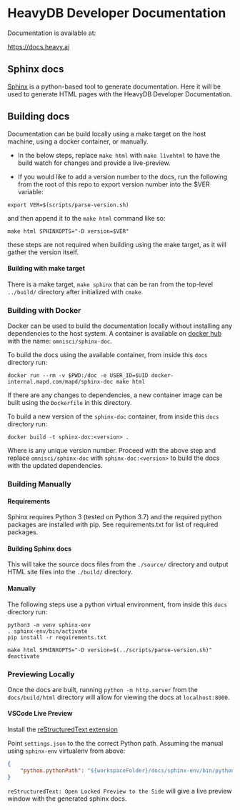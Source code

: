 # HeavyDB Developer Documentation

Documentation is available at:

https://docs.heavy.ai

## Sphinx docs

[Sphinx](http://www.sphinx-doc.org) is a python-based tool to generate documentation. Here it will be used to generate HTML pages with the HeavyDB Developer Documentation.

## Building docs

Documentation can be build locally using a make target on the host machine, using a docker container, or manually.

* In the below steps, replace `make html` with `make livehtml` to have the build watch for changes and provide a live-preview.

* If you would like to add a version number to the docs, run the following from the root of this repo to export version number into the $VER variable:
```
export VER=$(scripts/parse-version.sh)
```
and then append it to the `make html` command like so:
```
make html SPHINXOPTS="-D version=$VER"
```
these steps are not required when building using the make target, as it will gather the version itself.

#### Building with make target

There is a make target, `make sphinx` that can be ran from the top-level `../build/` directory after initialized with `cmake`.

### Building with Docker

Docker can be used to build the documentation locally without installing any dependencies to the host system. A container is available on [docker hub](https://hub.docker.com/r/omnisci/sphinx-doc) with the name: `omnisci/sphinx-doc`. 

To build the docs using the available container, from inside this `docs` directory run:

```
docker run --rm -v $PWD:/doc -e USER_ID=$UID docker-internal.mapd.com/mapd/sphinx-doc make html
```

If there are any changes to dependencies, a new container image can be built using the `Dockerfile` in this directory.

To build a new version of the `sphinx-doc` container, from inside this `docs` directory run:


```
docker build -t sphinx-doc:<version> .
```

Where <version> is any unique version number. Proceed with the above step and replace `omnisci/sphinx-doc` with `sphinx-doc:<version>` to build the docs with the updated dependencies.


### Building Manually

#### Requirements

Sphinx requires Python 3 (tested on Python 3.7) and the required python packages are installed with pip. See requirements.txt for list of required packages.

#### Building Sphinx docs

This will take the source docs files from the `./source/` directory and output HTML site files into the `./build/` directory.

#### Manually

The following steps use a python virtual environment, from inside this `docs` directory run:

```
python3 -m venv sphinx-env
. sphinx-env/bin/activate
pip install -r requirements.txt

make html SPHINXOPTS="-D version=$(../scripts/parse-version.sh)"
deactivate
```

### Previewing Locally

Once the docs are built, running `python -m http.server` from the `docs/build/html` directory will
allow for viewing the docs at `localhost:8000`.

#### VSCode Live Preview

Install the [reStructuredText extension](https://github.com/vscode-restructuredtext/vscode-restructuredtext)

Point `settings.json` to the the correct Python path. 
Assuming the manual using `sphinx-env` virtualenv from above:

```json
{
    "python.pythonPath": "${workspaceFolder}/docs/sphinx-env/bin/python"
}
```

`reStructuredText: Open Locked Preview to the Side` will give a live preview window with the generated sphinx docs.
